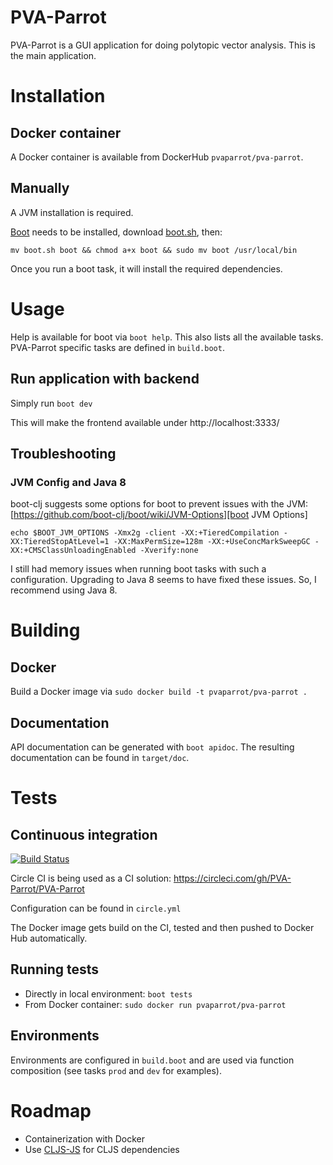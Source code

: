 # PVA-Parrot

PVA-Parrot is a GUI application for doing polytopic vector analysis. This is the
main application.

# Installation

## Docker container

A Docker container is available from DockerHub `pvaparrot/pva-parrot`.

## Manually

A JVM installation is required.

[Boot][1] needs to be installed, download [boot.sh][2], then:

`mv boot.sh boot && chmod a+x boot && sudo mv boot /usr/local/bin`

Once you run a boot task, it will install the required dependencies.

# Usage

Help is available for boot via `boot help`. This also lists all the available
tasks. PVA-Parrot specific tasks are defined in `build.boot`.

## Run application with backend

Simply run `boot dev`

This will make the frontend available under http://localhost:3333/

## Troubleshooting
### JVM Config and Java 8

boot-clj suggests some options for boot to prevent issues with the JVM:
[https://github.com/boot-clj/boot/wiki/JVM-Options][boot JVM Options]

`echo $BOOT_JVM_OPTIONS -Xmx2g -client -XX:+TieredCompilation -XX:TieredStopAtLevel=1 -XX:MaxPermSize=128m -XX:+UseConcMarkSweepGC -XX:+CMSClassUnloadingEnabled -Xverify:none`

I still had memory issues when running boot tasks with such a configuration.
Upgrading to Java 8 seems to have fixed these issues. So, I recommend using
Java 8.

# Building

## Docker

Build a Docker image via `sudo docker build -t pvaparrot/pva-parrot .`

## Documentation

API documentation can be generated with `boot apidoc`. The resulting
documentation can be found in `target/doc`.

# Tests

## Continuous integration

[![Build Status](https://circleci.com/gh/PVA-Parrot/PVA-Parrot.svg?style=shield&circle-token=24f51fc606459d9ab4e663493f91bf07cb16f584)](https://circleci.com/gh/PVA-Parrot/PVA-Parrot)

Circle CI is being used as a CI solution:
https://circleci.com/gh/PVA-Parrot/PVA-Parrot

Configuration can be found in `circle.yml`

The Docker image gets build on the CI, tested and then pushed to Docker Hub
automatically.

## Running tests

- Directly in local environment: `boot tests`
- From Docker container: `sudo docker run pvaparrot/pva-parrot`

## Environments

Environments are configured in `build.boot` and are used via function
composition (see tasks `prod` and `dev` for examples).

# Roadmap

- Containerization with Docker
- Use [CLJS-JS][3] for CLJS dependencies

[1]: http://boot-clj.com/
[2]: https://github.com/boot-clj/boot/releases/download/2.0.0/boot.sh
[3]: https://github.com/cljsjs/packages
